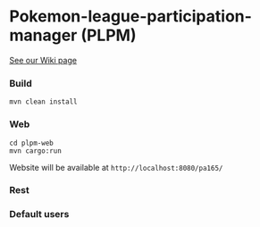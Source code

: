 # Pokemon-league-participation-manager (PLPM)
[See our Wiki page](https://github.com/cuadradek/Pokemon-league-participation-manager/wiki)


### Build
```
mvn clean install
```
### Web
```
cd plpm-web
mvn cargo:run
```
Website will be available at `http://localhost:8080/pa165/`

### Rest

### Default users
